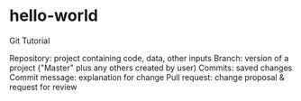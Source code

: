 # hello-world
Git Tutorial

Repository: project containing code, data, other inputs
Branch: version of a project ("Master" plus any others created by user)
Commits: saved changes
Commit message: explanation for change
Pull request: change proposal & request for review